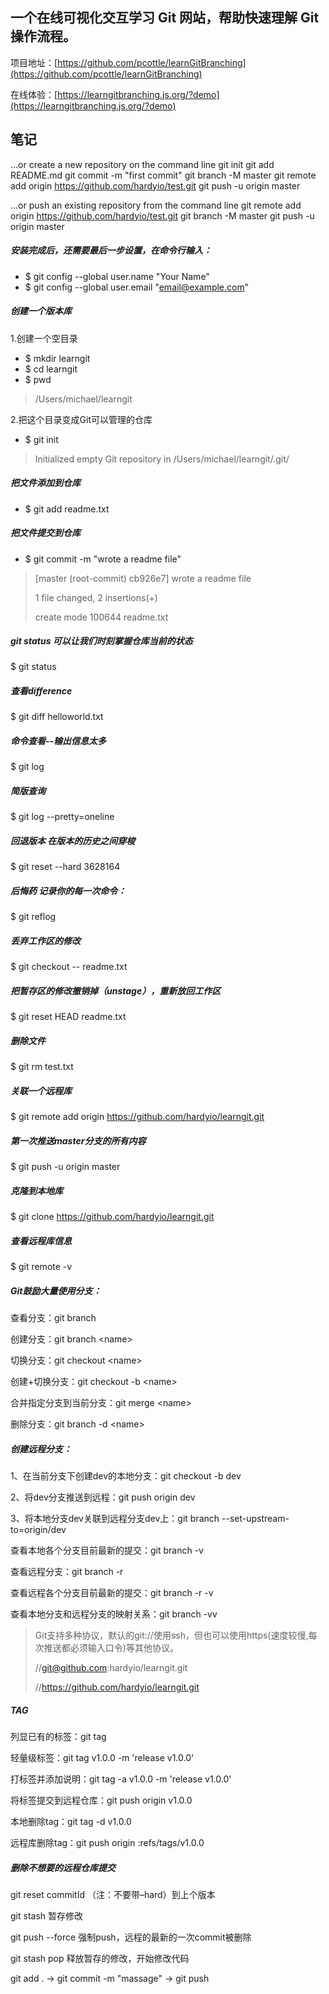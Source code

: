 ## 一个在线可视化交互学习 Git 网站，帮助快速理解 Git 操作流程。 ##
项目地址：[https://github.com/pcottle/learnGitBranching](https://github.com/pcottle/learnGitBranching)

在线体验：[https://learngitbranching.js.org/?demo](https://learngitbranching.js.org/?demo)

## 笔记 ##
…or create a new repository on the command line
git init
git add README.md
git commit -m "first commit"
git branch -M master
git remote add origin https://github.com/hardyio/test.git
git push -u origin master

…or push an existing repository from the command line
git remote add origin https://github.com/hardyio/test.git
git branch -M master
git push -u origin master

##### 安装完成后，还需要最后一步设置，在命令行输入：

* $ git config --global user.name "Your Name"
* $ git config --global user.email "email@example.com"

##### 创建一个版本库
1.创建一个空目录

* $ mkdir learngit
* $ cd learngit
* $ pwd
> /Users/michael/learngit

2.把这个目录变成Git可以管理的仓库

* $ git init
> Initialized empty Git repository in /Users/michael/learngit/.git/

##### 把文件添加到仓库

* $ git add readme.txt

##### 把文件提交到仓库
* $ git commit -m "wrote a readme file"
 
> [master (root-commit) cb926e7] wrote a readme file
> 
> 1 file changed, 2 insertions(+)
> 
> create mode 100644 readme.txt

##### git status 可以让我们时刻掌握仓库当前的状态
$ git status

##### 查看difference
$ git diff helloworld.txt

##### 命令查看--输出信息太多
$ git log

##### 简版查询
$ git log --pretty=oneline

##### 回退版本 在版本的历史之间穿梭
$ git reset --hard 3628164

##### 后悔药 记录你的每一次命令：
$ git reflog

##### 丢弃工作区的修改

$ git checkout -- readme.txt

##### 把暂存区的修改撤销掉（unstage），重新放回工作区

$ git reset HEAD readme.txt

##### 删除文件

$ git rm test.txt

##### 关联一个远程库
$ git remote add origin https://github.com/hardyio/learngit.git
##### 第一次推送master分支的所有内容

$ git push -u origin master

##### 克隆到本地库

$ git clone https://github.com/hardyio/learngit.git

##### 查看远程库信息
$ git remote -v

##### Git鼓励大量使用分支：

查看分支：git branch

创建分支：git branch \<name>

切换分支：git checkout \<name>

创建+切换分支：git checkout -b \<name>

合并指定分支到当前分支：git merge \<name>

删除分支：git branch -d \<name>

##### 创建远程分支：

1、在当前分支下创建dev的本地分支：git checkout -b dev

2、将dev分支推送到远程：git push origin dev

3、将本地分支dev关联到远程分支dev上：git branch --set-upstream-to=origin/dev

查看本地各个分支目前最新的提交：git branch -v

查看远程分支：git branch -r

查看远程各个分支目前最新的提交：git branch -r -v

查看本地分支和远程分支的映射关系：git branch -vv


> Git支持多种协议，默认的git://使用ssh，但也可以使用https(速度较慢,每次推送都必须输入口令)等其他协议。
>
> //git@github.com:hardyio/learngit.git
>
> //https://github.com/hardyio/learngit.git

##### TAG

列显已有的标签：git tag

轻量级标签：git tag v1.0.0 -m 'release v1.0.0'

打标签并添加说明：git tag -a v1.0.0 -m 'release v1.0.0'

将标签提交到远程仓库：git push origin v1.0.0

本地删除tag：git tag -d v1.0.0

远程库删除tag：git push origin :refs/tags/v1.0.0

##### 删除不想要的远程仓库提交

git reset commitId （注：不要带–hard）到上个版本

git stash 暂存修改

git push --force 强制push，远程的最新的一次commit被删除

git stash pop 释放暂存的修改，开始修改代码

git add . -> git commit -m "massage" -> git push
